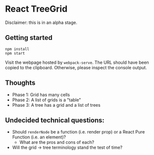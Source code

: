 # React TreeGrid

Disclaimer: this is in an alpha stage.

## Getting started

```
npm install
npm start
```

Visit the webpage hosted by `webpack-serve`.
The URL should have been copied to the clipboard.
Otherwise, please inspect the console output.

## Thoughts

- Phase 1: Grid has many cells
- Phase 2: A list of grids is a "table"
- Phase 3: A tree has a grid and a list of trees

## Undecided technical questions:

- Should `renderNode` be a function (i.e. render prop) or a React Pure Function (i.e. an element)?
  - What are the pros and cons of each?
- Will the grid -> tree terminology stand the test of time?
